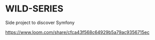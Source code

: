 # WILD-SERIES
Side project to discover Symfony

https://www.loom.com/share/cfca43f568c64929b5a79ac9356715ec
